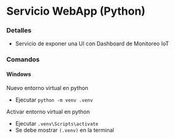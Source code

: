 # Servicio WebApp (Python)

### Detalles

* Servicio de exponer una UI con Dashboard de Monitoreo IoT

### Comandos

#### Windows

Nuevo entorno virtual en python

- Ejecutar `python -m venv .venv`

Activar entorno virtual en python
- Ejecutar `.venv\Scripts\activate`
- Se debe mostrar `(.venv)` en la terminal
